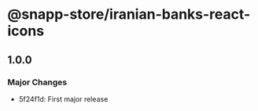 # @snapp-store/iranian-banks-react-icons

## 1.0.0

### Major Changes

- 5f24f1d: First major release
